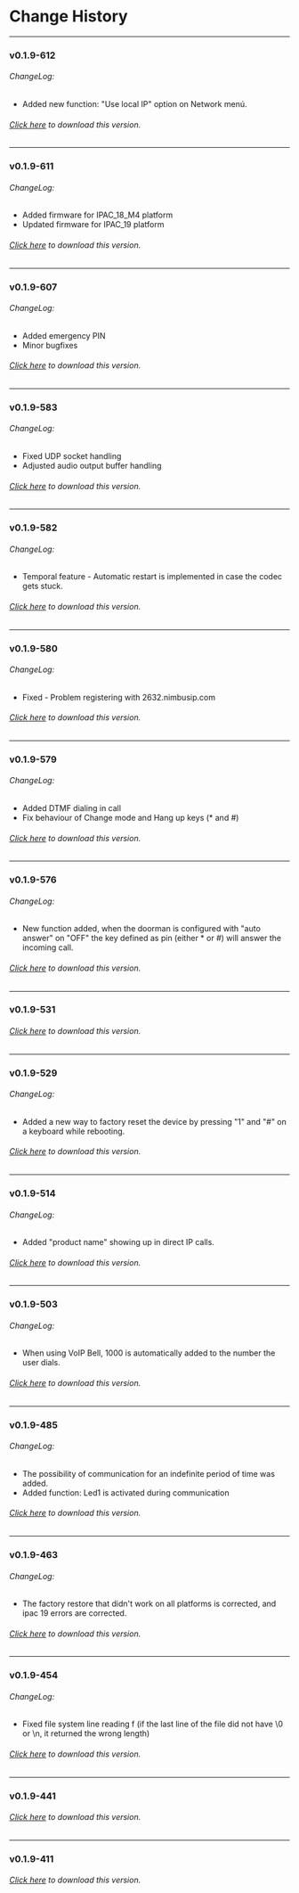 # Change History
---

### v0.1.9-612
###### ChangeLog:
* Added new function: "Use local IP" option on Network menú.

###### [Click here](https://github.com/surixArg/tador/tree/main/v0.1.9-612) to download this version.

---

### v0.1.9-611
###### ChangeLog:
* Added firmware for IPAC_18_M4 platform
* Updated firmware for IPAC_19 platform

###### [Click here](https://github.com/surixArg/tador/tree/main/v0.1.9-611) to download this version.

---

### v0.1.9-607
###### ChangeLog:
* Added emergency PIN
* Minor bugfixes

###### [Click here](https://github.com/surixArg/tador/tree/main/v0.1.9-607) to download this version.

---

### v0.1.9-583
###### ChangeLog:
* Fixed UDP socket handling
* Adjusted audio output buffer handling

###### [Click here](https://github.com/surixArg/tador/tree/main/v0.1.9-583) to download this version.

---

### v0.1.9-582
###### ChangeLog:
* Temporal feature - Automatic restart is implemented in case the codec gets stuck.

###### [Click here](https://github.com/surixArg/tador/tree/main/v0.1.9-582) to download this version.

---

### v0.1.9-580
###### ChangeLog:
* Fixed - Problem registering with 2632.nimbusip.com

###### [Click here](https://github.com/surixArg/tador/tree/main/v0.1.9-580) to download this version.

---

### v0.1.9-579
###### ChangeLog:
* Added DTMF dialing in call
* Fix behaviour of Change mode and Hang up keys (* and #)

###### [Click here](https://github.com/surixArg/tador/tree/main/v0.1.9-579) to download this version.

---

### v0.1.9-576
###### ChangeLog:
* New function added, when the doorman is configured with "auto answer" on "OFF" the key defined as pin (either * or #) will answer the incoming call.

###### [Click here](https://github.com/surixArg/tador/tree/main/v0.1.9-576) to download this version.

---

### v0.1.9-531

###### [Click here](https://github.com/surixArg/tador/tree/main/v0.1.9-531) to download this version.

---

### v0.1.9-529
###### ChangeLog:
* Added a new way to factory reset the device by pressing "1" and "#" on a keyboard while rebooting.

###### [Click here](https://github.com/surixArg/tador/tree/main/v0.1.9-529) to download this version.

---

### v0.1.9-514
###### ChangeLog:
* Added "product name" showing up in direct IP calls.

###### [Click here](https://github.com/surixArg/tador/tree/main/v0.1.9-514) to download this version.

---

### v0.1.9-503
###### ChangeLog:
* When using VoIP Bell, 1000 is automatically added to the number the user dials.

###### [Click here](https://github.com/surixArg/tador/tree/main/v0.1.9-503) to download this version.

---

### v0.1.9-485
###### ChangeLog:
* The possibility of communication for an indefinite period of time was added.
* Added function: Led1 is activated during communication

###### [Click here](https://github.com/surixArg/tador/tree/main/v0.1.9-485) to download this version.

---

### v0.1.9-463
###### ChangeLog:
* The factory restore that didn't work on all platforms is corrected, and ipac 19 errors are corrected.

###### [Click here](https://github.com/surixArg/tador/tree/main/v0.1.9-463) to download this version.

---

### v0.1.9-454
###### ChangeLog:
* Fixed file system line reading f (if the last line of the file did not have \0 or \n, it returned the wrong length)

###### [Click here](https://github.com/surixArg/tador/tree/main/v0.1.9-454) to download this version.

---

### v0.1.9-441
###### [Click here](https://github.com/surixArg/tador/tree/main/v0.1.9-441) to download this version.

---

### v0.1.9-411
###### [Click here](https://github.com/surixArg/tador/tree/main/v0.1.9-411) to download this version.
